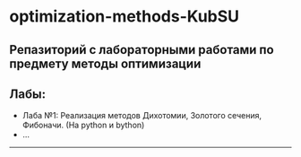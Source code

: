 # optimization-methods-KubSU 

Репазиторий с лабораторными работами по предмету методы оптимизации
---
## Лабы: ##
- Лаба №1: Реализация методов Дихотомии, Золотого сечения, Фибоначи. (На  python и bython)
- ...
---
